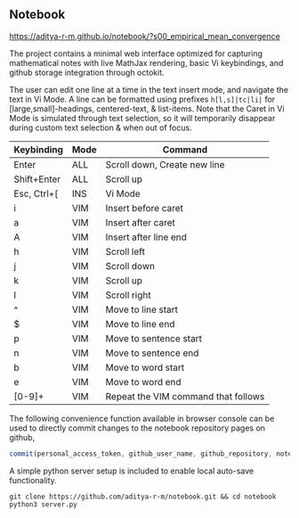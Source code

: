 ## Notebook
https://aditya-r-m.github.io/notebook/?s00_empirical_mean_convergence

The project contains a minimal web interface optimized for capturing mathematical notes with live MathJax rendering, basic Vi keybindings, and github storage integration through octokit.

The user can edit one line at a time in the text insert mode, and navigate the text in Vi Mode. A line can be formatted using prefixes `h[l,s]|tc|li|` for [large,small]-headings, centered-text, & list-items.
Note that the Caret in Vi Mode is simulated through text selection, so it will temporarily disappear during custom text selection & when out of focus.

| Keybinding | Mode | Command |
| ---------- | ---- | ------- |
| Enter | ALL | Scroll down, Create new line |
| Shift+Enter | ALL | Scroll up |
| Esc, Ctrl+[ | INS | Vi Mode |
| i | VIM | Insert before caret |
| a | VIM | Insert after caret |
| A | VIM | Insert after line end |
| h | VIM | Scroll left |
| j | VIM | Scroll down |
| k | VIM | Scroll up |
| l | VIM | Scroll right |
| ^ | VIM | Move to line start |
| $ | VIM | Move to line end |
| p | VIM | Move to sentence start |
| n | VIM | Move to sentence end |
| b | VIM | Move to word start |
| e | VIM | Move to word end |
| [0-9]+ | VIM | Repeat the VIM command that follows |

The following convenience function available in browser console can be used to directly commit changes to the notebook repository pages on github,

```js
commit(personal_access_token, github_user_name, github_repository, notebook_page, committer_name, committer_email, commit_message);
```

A simple python server setup is included to enable local auto-save functionality.

```console
git clone https://github.com/aditya-r-m/notebook.git && cd notebook
python3 server.py
```

